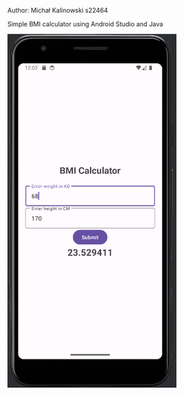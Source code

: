 Author: Michał Kalinowski s22464

Simple BMI calculator using Android Studio and Java

![alt text](app.png)